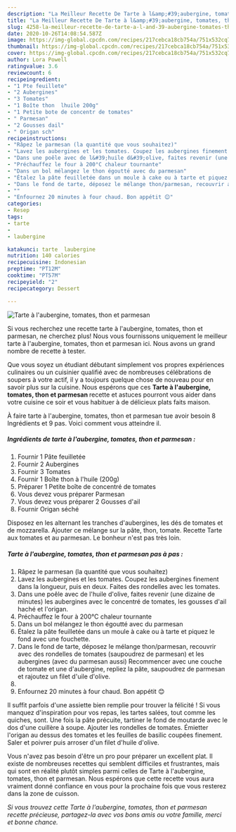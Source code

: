 ```yaml
---
description: "La Meilleur Recette De Tarte à l&amp;#39;aubergine, tomates, thon et parmesan"
title: "La Meilleur Recette De Tarte à l&amp;#39;aubergine, tomates, thon et parmesan"
slug: 4258-la-meilleur-recette-de-tarte-a-l-and-39-aubergine-tomates-thon-et-parmesan
date: 2020-10-26T14:08:54.587Z
image: https://img-global.cpcdn.com/recipes/217cebca18cb754a/751x532cq70/tarte-a-laubergine-tomates-thon-et-parmesan-photo-principale-de-la-recette.jpg
thumbnail: https://img-global.cpcdn.com/recipes/217cebca18cb754a/751x532cq70/tarte-a-laubergine-tomates-thon-et-parmesan-photo-principale-de-la-recette.jpg
cover: https://img-global.cpcdn.com/recipes/217cebca18cb754a/751x532cq70/tarte-a-laubergine-tomates-thon-et-parmesan-photo-principale-de-la-recette.jpg
author: Lora Powell
ratingvalue: 3.6
reviewcount: 6
recipeingredient:
- "1 Pte feuillete"
- "2 Aubergines"
- "3 Tomates"
- "1 Boîte thon  lhuile 200g"
- "1 Petite bote de concentr de tomates"
- " Parmesan"
- "2 Gousses dail"
- " Origan sch"
recipeinstructions:
- "Râpez le parmesan (la quantité que vous souhaitez)"
- "Lavez les aubergines et les tomates. Coupez les aubergines finement dans la longueur, puis en deux. Faites des rondelles avec les tomates."
- "Dans une poêle avec de l&#39;huile d&#39;olive, faites revenir (une dizaine de minutes) les aubergines avec le concentré de tomates, les gousses d&#39;ail haché et l&#39;origan."
- "Préchauffez le four à 200°C chaleur tournante"
- "Dans un bol mélangez le thon égoutté avec du parmesan"
- "Étalez la pâte feuilletée dans un moule à cake ou à tarte et piquez le fond avec une fouchette."
- "Dans le fond de tarte, déposez le mélange thon/parmesan, recouvrir avec des rondelles de tomates (saupoudrez de parmesan) et les aubergines (avec du parmesan aussi) Recommencer avec une couche de tomate et une d&#39;aubergine, repliez la pâte, saupoudrez de parmesan et rajoutez un filet d&#39;uile d&#39;olive."
- ""
- "Enfournez 20 minutes à four chaud. Bon appétit 😊"
categories:
- Resep
tags:
- tarte
- 
- laubergine

katakunci: tarte  laubergine 
nutrition: 140 calories
recipecuisine: Indonesian
preptime: "PT12M"
cooktime: "PT57M"
recipeyield: "2"
recipecategory: Dessert

---
```



![Tarte à l&#39;aubergine, tomates, thon et parmesan](https://img-global.cpcdn.com/recipes/217cebca18cb754a/751x532cq70/tarte-a-laubergine-tomates-thon-et-parmesan-photo-principale-de-la-recette.jpg)

Si vous recherchez une recette tarte à l&#39;aubergine, tomates, thon et parmesan, ne cherchez plus! Nous vous fournissons uniquement le meilleur tarte à l&#39;aubergine, tomates, thon et parmesan ici. Nous avons un grand nombre de recette à tester.

Que vous soyez un étudiant débutant simplement vos propres expériences culinaires ou un cuisinier qualifié avec de nombreuses célébrations de soupers à votre actif, il y a toujours quelque chose de nouveau pour en savoir plus sur la cuisine. Nous espérons que ces <strong> Tarte à l&#39;aubergine, tomates, thon et parmesan </strong> recette et astuces pourront vous aider dans votre cuisine ce soir et vous habituer à de délicieux plats faits maison.

<!--inarticleads1-->

À faire tarte à l&#39;aubergine, tomates, thon et parmesan tue avoir besoin 8 Ingrédients et 9 pas. Voici comment vous atteindre il.

##### Ingrédients de tarte à l&#39;aubergine, tomates, thon et parmesan :

1. Fournir 1 Pâte feuilletée
1. Fournir 2 Aubergines
1. Fournir 3 Tomates
1. Fournir 1 Boîte thon à l&#39;huile (200g)
1. Préparer 1 Petite boîte de concentré de tomates
1. Vous devez vous préparer  Parmesan
1. Vous devez vous préparer 2 Gousses d&#39;ail
1. Fournir  Origan séché


Disposez en les alternant les tranches d&#39;aubergines, les dés de tomates et de mozzarella. Ajouter ce mélange sur la pâte, thon, tomate. Recette Tarte aux tomates et au parmesan. Le bonheur n&#39;est pas très loin. 

<!--inarticleads2-->

##### Tarte à l&#39;aubergine, tomates, thon et parmesan pas à pas :

1. Râpez le parmesan (la quantité que vous souhaitez)
1. Lavez les aubergines et les tomates. Coupez les aubergines finement dans la longueur, puis en deux. Faites des rondelles avec les tomates.
1. Dans une poêle avec de l&#39;huile d&#39;olive, faites revenir (une dizaine de minutes) les aubergines avec le concentré de tomates, les gousses d&#39;ail haché et l&#39;origan.
1. Préchauffez le four à 200°C chaleur tournante
1. Dans un bol mélangez le thon égoutté avec du parmesan
1. Étalez la pâte feuilletée dans un moule à cake ou à tarte et piquez le fond avec une fouchette.
1. Dans le fond de tarte, déposez le mélange thon/parmesan, recouvrir avec des rondelles de tomates (saupoudrez de parmesan) et les aubergines (avec du parmesan aussi) Recommencer avec une couche de tomate et une d&#39;aubergine, repliez la pâte, saupoudrez de parmesan et rajoutez un filet d&#39;uile d&#39;olive.
1. 
1. Enfournez 20 minutes à four chaud. Bon appétit 😊


Il suffit parfois d&#39;une assiette bien remplie pour trouver la félicité ! Si vous manquez d&#39;inspiration pour vos repas, les tartes salées, tout comme les quiches, sont. Une fois la pâte précuite, tartiner le fond de moutarde avec le dos d&#39;une cuillère à soupe. Ajouter les rondelles de tomates. Émietter l&#39;origan au dessus des tomates et les feuilles de basilic coupées finement. Saler et poivrer puis arroser d&#39;un filet d&#39;huile d&#39;olive. 

<!--inarticleads1-->

<p>
Vous n'avez pas besoin d'être un pro pour préparer un excellent plat. Il existe de nombreuses recettes qui semblent difficiles et frustrantes, mais qui sont en réalité plutôt simples parmi celles de Tarte à l&#39;aubergine, tomates, thon et parmesan. Nous espérons que cette recette vous aura vraiment donné confiance en vous pour la prochaine fois que vous resterez dans la zone de cuisson.
</p>

<p>
<i>Si vous trouvez cette Tarte à l&#39;aubergine, tomates, thon et parmesan recette précieuse, partagez-la avec vos bons amis ou votre famille, merci et bonne chance.</i>
</p>
